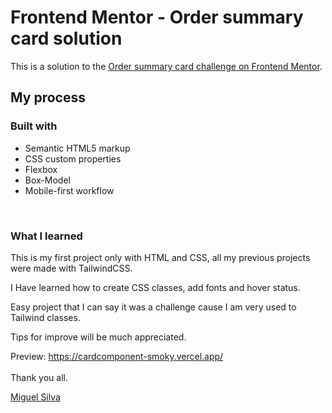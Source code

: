 # Frontend Mentor - Order summary card solution

This is a solution to the [Order summary card challenge on Frontend Mentor](https://www.frontendmentor.io/challenges/order-summary-component-QlPmajDUj). 

## My process

### Built with

- Semantic HTML5 markup
- CSS custom properties
- Flexbox
- Box-Model
- Mobile-first workflow

<br>

### What I learned

This is my first project only with HTML and CSS, all my previous projects were made with TailwindCSS.

I Have learned how to create CSS classes, add fonts and hover status. 

Easy project that I can say it was a challenge cause I am very used to Tailwind classes. 

Tips for improve will be much appreciated. 


Preview: https://cardcomponent-smoky.vercel.app/
<br>
<br>
Thank you all.

[Miguel Silva](https://code-camp-responsive-wd.vercel.app/)




